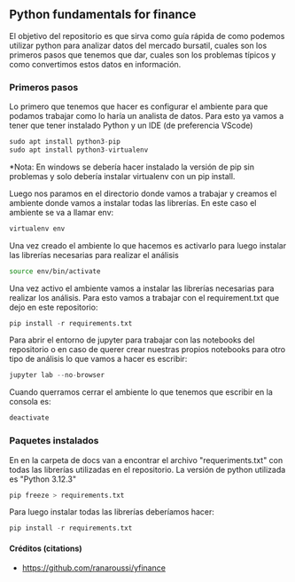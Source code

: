 ## Python fundamentals for finance

El objetivo del repositorio es que sirva como guía rápida de como podemos utilizar python para analizar datos del mercado bursatil, cuales son los primeros pasos que tenemos que dar, cuales son los problemas típicos y como convertimos estos datos en información.

### Primeros pasos

Lo primero que tenemos que hacer es configurar el ambiente para que podamos trabajar como lo haría un analista de datos. Para esto ya vamos a tener que tener instalado Python y un IDE (de preferencia VScode)

```python
sudo apt install python3-pip
sudo apt install python3-virtualenv
```
*Nota: En windows se debería hacer instalado la versión de pip sin problemas y solo debería instalar virtualenv con un pip install.

Luego nos paramos en el directorio donde vamos a trabajar y creamos el ambiente donde vamos a instalar todas las librerías. En este caso el ambiente se va a llamar env:
```python
virtualenv env
```

Una vez creado el ambiente lo que hacemos es activarlo para luego instalar las librerías necesarias para realizar el análisis
```bash
source env/bin/activate
```

Una vez activo el ambiente vamos a instalar las librerías necesarias para realizar los análisis. Para esto vamos a trabajar con el requirement.txt que dejo en este repositorio:
```python
pip install -r requirements.txt
```

Para abrir el entorno de jupyter para trabajar con las notebooks del repositorio o en caso de querer crear nuestras propios notebooks para otro tipo de análisis lo que vamos a hacer es escribir:
```python
jupyter lab --no-browser
```

Cuando querramos cerrar el ambiente lo que tenemos que escribir en la consola es:
```bash
deactivate
```

### Paquetes instalados

En en la carpeta de docs van a encontrar el archivo "requeriments.txt" con todas las librerías utilizadas en el repositorio. La versión de python utilizada es "Python 3.12.3"

```python
pip freeze > requirements.txt
```

Para luego instalar todas las librerías deberíamos hacer:

```python
pip install -r requirements.txt
```

#### Créditos (citations)

* https://github.com/ranaroussi/yfinance


